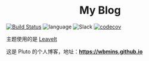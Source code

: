 # <center>My Blog</center>


[![Build Status](https://travis-ci.org/wbmins/Hugo.svg?branch=master)](https://travis-ci.org/wbmins/Hugo)
![language](https://img.shields.io/badge/framework-hugo-orange.svg)
![Slack](https://img.shields.io/badge/slack-996icu-green.svg?style=flat-square)
[![codecov](https://codecov.io/gh/wbmins/Hugo/branch/master/graph/badge.svg)](https://codecov.io/gh/wbmins/Hugo)

主题使用的是 [LeaveIt](https://github.com/liuzc/LeaveIt)

这是 Pluto 的个人博客，地址：**<https://wbmins.github.io>**
